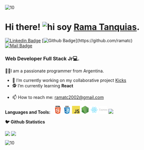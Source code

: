 
![10](https://user-images.githubusercontent.com/55170175/114474409-87dd6800-9bcc-11eb-9ca0-538bd30ae29b.png)
# Hi there! <img src="https://user-images.githubusercontent.com/1303154/88677602-1635ba80-d120-11ea-84d8-d263ba5fc3c0.gif" width="28px" alt="hi"> soy [Rama Tanquias](https://www.linkedin.com/in/ramiro-tanquias/). 
<!-- <a href="https://www.linkedin.com/in/ramiro-tanquias/">
  <img align="left" alt="Ramiro Tanquias's Linkedin" width="16px" src="https://cdn.jsdelivr.net/npm/simple-icons@v3/icons/linkedin.svg" />
</a>
<a href="mailto:ramatc2002@gmail.com">
  <img align="left" alt="Ramiro Tanquias's Mail" width="16px" src="https://cdn.jsdelivr.net/npm/simple-icons@3.13.0/icons/gmail.svg" />
</a>
<a href="https://github.com/ramatc">
  <img align="left" alt="Ramiro Tanquias's Github" width="16px" src="https://cdn.jsdelivr.net/npm/simple-icons@v3/icons/github.svg" />
</a>
<br/> -->
[![Linkedin Badge](https://img.shields.io/badge/-Ramiro-0e76a8?style=flat&labelColor=0e76a8&logo=linkedin&logoColor=white)](https://www.linkedin.com/in/ramiro-tanquias/) 
[![Github Badge](https://img.shields.io/badge/-ramatc-rgb(36,%2041,%2046)?style=flat&labelColor=rgb(36,%2041,%2046)&logo=github&logoColor=white)](https://github.com/ramatc)
[![Mail Badge](https://img.shields.io/badge/-ramatc-c0392b?style=flat&labelColor=c0392b&logo=gmail&logoColor=white)](mailto:ramatc2002@gmail.com)



### Web Developer Full Stack Jr💻.

💪🏼I am a passionate programmer from Argentina.
- 🔭 I’m currently working on my collaborative project [Kicks](https://github.com/SantiagoDiFiore/grupo_6_Zapatillas)
- 🕵 I’m currently learning **React**
<!-- - 💬 Ask me about anything [here](https://github.com/ramatc/ramatc/issues) -->
- 📫 How to reach me: ramatc2002@gmail.com <br>

**Languages and Tools:**  &nbsp;
<code><img width="26px" src="https://raw.githubusercontent.com/github/explore/80688e429a7d4ef2fca1e82350fe8e3517d3494d/topics/html/html.png"></code> 
<code><img width="26px" src="https://raw.githubusercontent.com/github/explore/80688e429a7d4ef2fca1e82350fe8e3517d3494d/topics/css/css.png"></code>
<code><img width="26px" src="https://raw.githubusercontent.com/github/explore/80688e429a7d4ef2fca1e82350fe8e3517d3494d/topics/javascript/javascript.png"></code>
<code><img width="26px" src="https://raw.githubusercontent.com/github/explore/80688e429a7d4ef2fca1e82350fe8e3517d3494d/topics/nodejs/nodejs.png"></code>
<code><img width="26px" src="https://raw.githubusercontent.com/github/explore/80688e429a7d4ef2fca1e82350fe8e3517d3494d/topics/react/react.png"></code>
<code><img width="26px" src="https://raw.githubusercontent.com/github/explore/80688e429a7d4ef2fca1e82350fe8e3517d3494d/topics/express/express.png"></code>
<code><img width="26px" src="https://cdn.icon-icons.com/icons2/2415/PNG/512/mysql_original_wordmark_logo_icon_146417.png"></code>

**🐦 Github Statistics**
<p>
    <img align="center" src="https://github-readme-stats.vercel.app/api?username=ramatc&hide=contribs,prs&theme=tokyonight&show_icons=true"/>
    <img align="center" src="https://github-readme-stats.vercel.app/api/top-langs/?username=ramatc&layout=compact&theme=tokyonight"/>
</p>


![10](https://user-images.githubusercontent.com/55170175/114474409-87dd6800-9bcc-11eb-9ca0-538bd30ae29b.png)